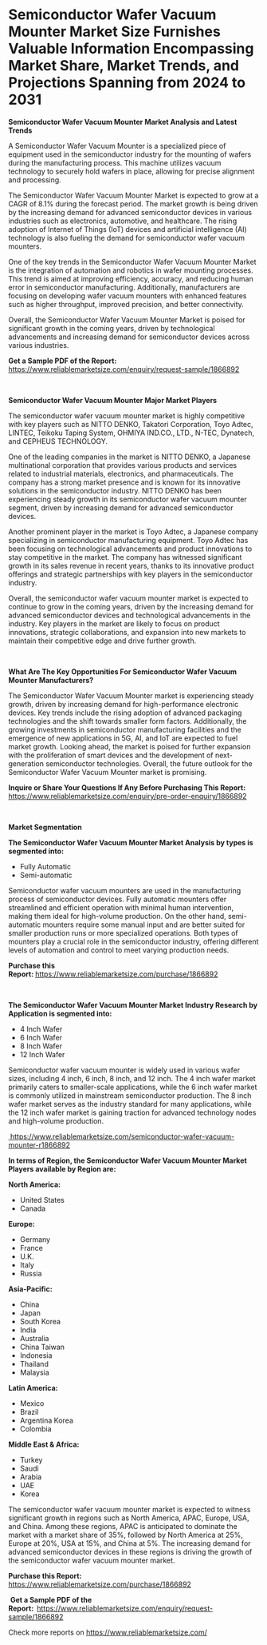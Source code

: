 <p><h1>Semiconductor Wafer Vacuum Mounter Market Size Furnishes Valuable Information Encompassing Market Share, Market Trends, and Projections Spanning from 2024 to 2031</h1></p><p><strong>Semiconductor Wafer Vacuum Mounter Market Analysis and Latest Trends</strong></p>
<p><p>A Semiconductor Wafer Vacuum Mounter is a specialized piece of equipment used in the semiconductor industry for the mounting of wafers during the manufacturing process. This machine utilizes vacuum technology to securely hold wafers in place, allowing for precise alignment and processing.</p><p>The Semiconductor Wafer Vacuum Mounter Market is expected to grow at a CAGR of 8.1% during the forecast period. The market growth is being driven by the increasing demand for advanced semiconductor devices in various industries such as electronics, automotive, and healthcare. The rising adoption of Internet of Things (IoT) devices and artificial intelligence (AI) technology is also fueling the demand for semiconductor wafer vacuum mounters.</p><p>One of the key trends in the Semiconductor Wafer Vacuum Mounter Market is the integration of automation and robotics in wafer mounting processes. This trend is aimed at improving efficiency, accuracy, and reducing human error in semiconductor manufacturing. Additionally, manufacturers are focusing on developing wafer vacuum mounters with enhanced features such as higher throughput, improved precision, and better connectivity.</p><p>Overall, the Semiconductor Wafer Vacuum Mounter Market is poised for significant growth in the coming years, driven by technological advancements and increasing demand for semiconductor devices across various industries.</p></p>
<p><strong>Get a Sample PDF of the Report:&nbsp;</strong> <a href="https://www.reliablemarketsize.com/enquiry/request-sample/1866892">https://www.reliablemarketsize.com/enquiry/request-sample/1866892</a></p>
<p>&nbsp;</p>
<p><strong>Semiconductor Wafer Vacuum Mounter Major Market Players</strong></p>
<p><p>The semiconductor wafer vacuum mounter market is highly competitive with key players such as NITTO DENKO, Takatori Corporation, Toyo Adtec, LINTEC, Teikoku Taping System, OHMIYA IND.CO., LTD., N-TEC, Dynatech, and CEPHEUS TECHNOLOGY. </p><p>One of the leading companies in the market is NITTO DENKO, a Japanese multinational corporation that provides various products and services related to industrial materials, electronics, and pharmaceuticals. The company has a strong market presence and is known for its innovative solutions in the semiconductor industry. NITTO DENKO has been experiencing steady growth in its semiconductor wafer vacuum mounter segment, driven by increasing demand for advanced semiconductor devices.</p><p>Another prominent player in the market is Toyo Adtec, a Japanese company specializing in semiconductor manufacturing equipment. Toyo Adtec has been focusing on technological advancements and product innovations to stay competitive in the market. The company has witnessed significant growth in its sales revenue in recent years, thanks to its innovative product offerings and strategic partnerships with key players in the semiconductor industry.</p><p>Overall, the semiconductor wafer vacuum mounter market is expected to continue to grow in the coming years, driven by the increasing demand for advanced semiconductor devices and technological advancements in the industry. Key players in the market are likely to focus on product innovations, strategic collaborations, and expansion into new markets to maintain their competitive edge and drive further growth.</p></p>
<p>&nbsp;</p>
<p><strong>What Are The Key Opportunities For Semiconductor Wafer Vacuum Mounter Manufacturers?</strong></p>
<p><p>The Semiconductor Wafer Vacuum Mounter market is experiencing steady growth, driven by increasing demand for high-performance electronic devices. Key trends include the rising adoption of advanced packaging technologies and the shift towards smaller form factors. Additionally, the growing investments in semiconductor manufacturing facilities and the emergence of new applications in 5G, AI, and IoT are expected to fuel market growth. Looking ahead, the market is poised for further expansion with the proliferation of smart devices and the development of next-generation semiconductor technologies. Overall, the future outlook for the Semiconductor Wafer Vacuum Mounter market is promising.</p></p>
<p><strong>Inquire or Share Your Questions If Any Before Purchasing This Report:</strong> <a href="https://www.reliablemarketsize.com/enquiry/pre-order-enquiry/1866892">https://www.reliablemarketsize.com/enquiry/pre-order-enquiry/1866892</a></p>
<p>&nbsp;</p>
<p><strong>Market Segmentation</strong></p>
<p><strong>The Semiconductor Wafer Vacuum Mounter Market Analysis by types is segmented into:</strong></p>
<p><ul><li>Fully Automatic</li><li>Semi-automatic</li></ul></p>
<p><p>Semiconductor wafer vacuum mounters are used in the manufacturing process of semiconductor devices. Fully automatic mounters offer streamlined and efficient operation with minimal human intervention, making them ideal for high-volume production. On the other hand, semi-automatic mounters require some manual input and are better suited for smaller production runs or more specialized operations. Both types of mounters play a crucial role in the semiconductor industry, offering different levels of automation and control to meet varying production needs.</p></p>
<p><strong>Purchase this Report:&nbsp;</strong><a href="https://www.reliablemarketsize.com/purchase/1866892">https://www.reliablemarketsize.com/purchase/1866892</a></p>
<p>&nbsp;</p>
<p><strong>The Semiconductor Wafer Vacuum Mounter Market Industry Research by Application is segmented into:</strong></p>
<p><ul><li>4 Inch Wafer</li><li>6 Inch Wafer</li><li>8 Inch Wafer</li><li>12 Inch Wafer</li></ul></p>
<p><p>Semiconductor wafer vacuum mounter is widely used in various wafer sizes, including 4 inch, 6 inch, 8 inch, and 12 inch. The 4 inch wafer market primarily caters to smaller-scale applications, while the 6 inch wafer market is commonly utilized in mainstream semiconductor production. The 8 inch wafer market serves as the industry standard for many applications, while the 12 inch wafer market is gaining traction for advanced technology nodes and high-volume production.</p></p>
<p><a href="https://www.reliablemarketsize.com/semiconductor-wafer-vacuum-mounter-r1866892">&nbsp;https://www.reliablemarketsize.com/semiconductor-wafer-vacuum-mounter-r1866892</a></p>
<p><strong>In terms of Region, the Semiconductor Wafer Vacuum Mounter Market Players available by Region are:</strong></p>
<p>
    <p> <strong> North America: </strong>
        <ul>
            <li>United States</li>
            <li>Canada</li>
        </ul>
        </p> 
    <p> <strong> Europe: </strong>
        <ul>
            <li>Germany</li>
            <li>France</li>
            <li>U.K.</li>
            <li>Italy</li>
            <li>Russia</li>
        </ul>
        </p> 
    <p> <strong> Asia-Pacific: </strong>
        <ul>
            <li>China</li>
            <li>Japan</li>
            <li>South Korea</li>
            <li>India</li>
            <li>Australia</li>
            <li>China Taiwan</li>
            <li>Indonesia</li>
            <li>Thailand</li>
            <li>Malaysia</li>
        </ul>
        </p> 
    <p> <strong> Latin America: </strong>
        <ul>
            <li>Mexico</li>
            <li>Brazil</li>
            <li>Argentina Korea</li>
            <li>Colombia</li>
        </ul>
        </p> 
    <p> <strong> Middle East & Africa: </strong>
        <ul>
            <li>Turkey</li>
            <li>Saudi</li>
            <li>Arabia</li>
            <li>UAE</li>
            <li>Korea</li>
        </ul>
    </p>
    </p>
<p><p>The semiconductor wafer vacuum mounter market is expected to witness significant growth in regions such as North America, APAC, Europe, USA, and China. Among these regions, APAC is anticipated to dominate the market with a market share of 35%, followed by North America at 25%, Europe at 20%, USA at 15%, and China at 5%. The increasing demand for advanced semiconductor devices in these regions is driving the growth of the semiconductor wafer vacuum mounter market.</p></p>
<p><strong>Purchase this Report: </strong><a href="https://www.reliablemarketsize.com/purchase/1866892">https://www.reliablemarketsize.com/purchase/1866892</a></p>
<p>&nbsp;<strong>Get a Sample PDF of the Report:&nbsp;&nbsp;</strong><a href="https://www.reliablemarketsize.com/enquiry/request-sample/1866892">https://www.reliablemarketsize.com/enquiry/request-sample/1866892</a></p>
<p><strong></strong></p>
<p>Check more reports on <a href="https://www.reliablemarketsize.com/">https://www.reliablemarketsize.com/</a></p>
